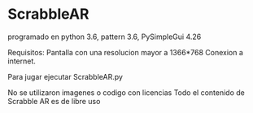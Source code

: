 # ScrabbleAR

programado en python 3.6, pattern 3.6, PySimpleGui 4.26

Requisitos: 
  Pantalla con una resolucion mayor a 1366*768
  Conexion a internet.

Para jugar ejecutar ScrabbleAR.py

No se utilizaron imagenes o codigo con licencias 
Todo el contenido de Scrabble AR es de libre uso

  
